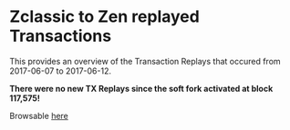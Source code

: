 # Zclassic to Zen replayed Transactions

This provides an overview of the Transaction Replays that occured from 2017-06-07 to 2017-06-12.

**There were no new TX Replays since the soft fork activated at block 117,575!**

Browsable [here](https://zencashofficial.github.io/replayed_transactions/)
